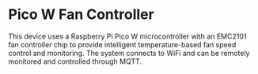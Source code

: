 # Pico W Fan Controller

This device uses a Raspberry Pi Pico W microcontroller with an EMC2101 fan controller chip to provide intelligent temperature-based fan speed control and monitoring. The system connects to WiFi and can be remotely monitored and controlled through MQTT.
